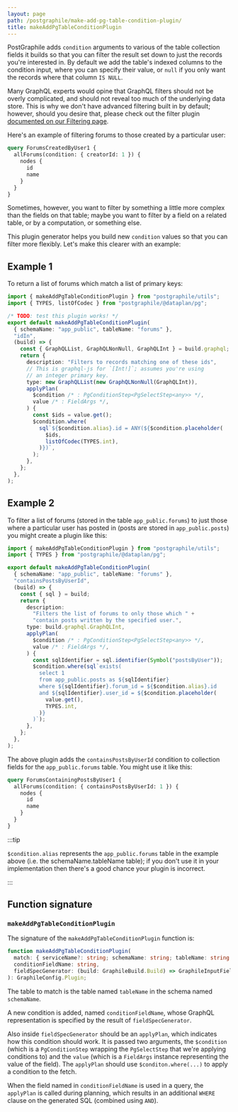 ```yaml
---
layout: page
path: /postgraphile/make-add-pg-table-condition-plugin/
title: makeAddPgTableConditionPlugin
---
```


PostGraphile adds `condition` arguments to various of the table collection
fields it builds so that you can filter the result set down to just the records
you're interested in. By default we add the table's indexed columns to the
condition input, where you can specify their value, or `null` if you only want
the records where that column `IS NULL`.

Many GraphQL experts would opine that GraphQL filters should not be overly
complicated, and should not reveal too much of the underlying data store. This
is why we don't have advanced filtering built in by default; however, should you
desire that, please check out the filter plugin
[documented on our Filtering page](./filtering).

Here's an example of filtering forums to those created by a particular user:

```graphql
query ForumsCreatedByUser1 {
  allForums(condition: { creatorId: 1 }) {
    nodes {
      id
      name
    }
  }
}
```

Sometimes, however, you want to filter by something a little more complex than
the fields on that table; maybe you want to filter by a field on a related
table, or by a computation, or something else.

This plugin generator helps you build new `condition` values so that you can
filter more flexibly. Let's make this clearer with an example:

## Example 1

To return a list of forums which match a list of primary keys:

```ts
import { makeAddPgTableConditionPlugin } from "postgraphile/utils";
import { TYPES, listOfCodec } from "postgraphile/@dataplan/pg";

/* TODO: test this plugin works! */
export default makeAddPgTableConditionPlugin(
  { schemaName: "app_public", tableName: "forums" },
  "idIn",
  (build) => {
    const { GraphQLList, GraphQLNonNull, GraphQLInt } = build.graphql;
    return {
      description: "Filters to records matching one of these ids",
      // This is graphql-js for `[Int!]`; assumes you're using
      // an integer primary key.
      type: new GraphQLList(new GraphQLNonNull(GraphQLInt)),
      applyPlan(
        $condition /* : PgConditionStep<PgSelectStep<any>> */,
        value /* : FieldArgs */,
      ) {
        const $ids = value.get();
        $condition.where(
          sql`${$condition.alias}.id = ANY(${$condition.placeholder(
            $ids,
            listOfCodec(TYPES.int),
          )})`,
        );
      },
    };
  },
);
```

## Example 2

To filter a list of forums (stored in the table `app_public.forums`) to just
those where a particular user has posted in (posts are stored in
`app_public.posts`) you might create a plugin like this:

```ts
import { makeAddPgTableConditionPlugin } from "postgraphile/utils";
import { TYPES } from "postgraphile/@dataplan/pg";

export default makeAddPgTableConditionPlugin(
  { schemaName: "app_public", tableName: "forums" },
  "containsPostsByUserId",
  (build) => {
    const { sql } = build;
    return {
      description:
        "Filters the list of forums to only those which " +
        "contain posts written by the specified user.",
      type: build.graphql.GraphQLInt,
      applyPlan(
        $condition /* : PgConditionStep<PgSelectStep<any>> */,
        value /* : FieldArgs */,
      ) {
        const sqlIdentifier = sql.identifier(Symbol("postsByUser"));
        $condition.where(sql`exists(
          select 1
          from app_public.posts as ${sqlIdentifier}
          where ${sqlIdentifier}.forum_id = ${$condition.alias}.id
          and ${sqlIdentifier}.user_id = ${$condition.placeholder(
            value.get(),
            TYPES.int,
          )}
        )`);
      },
    };
  },
);
```

The above plugin adds the `containsPostsByUserId` condition to collection fields
for the `app_public.forums` table. You might use it like this:

```graphql
query ForumsContainingPostsByUser1 {
  allForums(condition: { containsPostsByUserId: 1 }) {
    nodes {
      id
      name
    }
  }
}
```

:::tip

`$condition.alias` represents the `app_public.forums` table in the example
above (i.e. the schemaName.tableName table); if you don't use it in your
implementation then there's a good chance your plugin is incorrect.

:::

<!-- V5 doesn't allow ordering like this?

## Example with ordering

It's also possible for condition plugins to change the order of results by using
[QueryBuilder](./make-extend-schema-plugin/#querybuilder)'s `orderBy` method.
The following example both limits the list of quizzes returned to only those
with a certain number of entries, _and_ orders the results such that the quizzes
with the most entries are listed first.

This example if quite contrived, but this functionality can be useful for a
number of purposes: filtering and ordering by full text search results,
filtering and ordering by proximity, etc.

Note: prior to `graphile-utils` v4.9.1 (unreleased at time of writing), a plugin
like this should be loaded via `--prepend-plugins` (or `prependPlugins` in the
library mode) because otherwise the default ordering plugin dominates the order.

```js
const { makeAddPgTableConditionPlugin } = require("graphile-utils");

module.exports = makeAddPgTableConditionPlugin(
  "app_public",
  "quiz",
  "entryCountMin",
  (build) => ({
    type: build.graphql.GraphQLInt,
  }),
  (value, { queryBuilder, sql, sqlTableAlias }) => {
    if (value == null) {
      return;
    }

    // Order the result set by the number of entries the quiz has
    queryBuilder.orderBy(
      sql.fragment`(select count(*) from app_public.quiz_entry where quiz_entry.quiz_id = ${sqlTableAlias}.id)`,
      false,
      false,
    );

    // Filter to only quizzes that have at least `value` entries.
    return sql.fragment`(select count(*) from app_public.quiz_entry where quiz_entry.quiz_id = ${sqlTableAlias}.id) >= ${sql.value(
      value,
    )}`;
  },
);
```

-->

## Function signature

### `makeAddPgTableConditionPlugin`

The signature of the `makeAddPgTableConditionPlugin` function is:

```ts
function makeAddPgTableConditionPlugin(
  match: { serviceName?: string; schemaName: string; tableName: string },
  conditionFieldName: string,
  fieldSpecGenerator: (build: GraphileBuild.Build) => GraphileInputFieldConfig,
): GraphileConfig.Plugin;
```

The table to match is the table named `tableName` in the schema named
`schemaName`.

A new condition is added, named `conditionFieldName`, whose GraphQL
representation is specified by the result of `fieldSpecGenerator`.

Also inside `fieldSpecGenerator` should be an `applyPlan`, which indicates how
this condition should work. It is passed two arguments, the `$condition` (which
is a `PgConditionStep` wrapping the `PgSelectStep` that we're applying
conditions to) and the `value` (which is a `FieldArgs` instance representing
the value of the field). The `applyPlan` should use `$conditon.where(...)` to
apply a condition to the fetch.

When the field named in `conditionFieldName` is used in a query, the
`applyPlan` is called during planning, which results in an additional `WHERE`
clause on the generated SQL (combined using `AND`).
